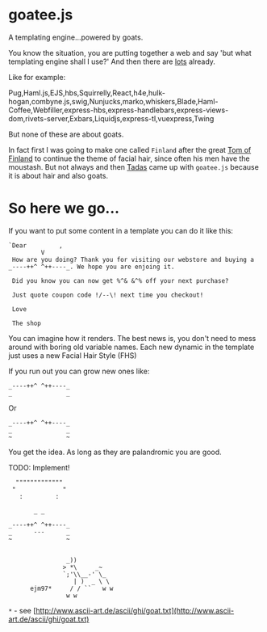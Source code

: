 # goatee.js

A templating engine...powered by goats.

You know the situation, you are putting together a web and say 'but what templating engine shall I use?' And then there are [lots](https://en.wikipedia.org/wiki/Comparison_of_web_template_engines) already.

Like for example: 

Pug,Haml.js,EJS,hbs,Squirrelly,React,h4e,hulk-hogan,combyne.js,swig,Nunjucks,marko,whiskers,Blade,Haml-Coffee,Webfiller,express-hbs,express-handlebars,express-views-dom,rivets-server,Exbars,Liquidjs,express-tl,vuexpress,Twing

But none of these are about goats.

In fact first I was going to make one called `Finland` after the great [Tom of Finland](https://tomoffinlandstore.com/) to continue the theme of facial hair, since often his men have the moustash. But not always and then [Tadas](https://twitter.com/tadas_t) came up with `goatee.js` because it is about hair and also goats.

# So here we go...

If you want to put some content in a template you can do it like this:

```
`Dear         ,
         V
 How are you doing? Thank you for visiting our webstore and buying a _----++^ ^++----_. We hope you are enjoing it.
 
 Did you know you can now get %^& &^% off your next purchase?
 
 Just quote coupon code !/--\! next time you checkout!
 
 Love
 
 The shop
 ```
 
You can imagine how it renders. The best news is, you don't need to mess around with boring old variable names. Each new dynamic in the template just uses a new Facial Hair Style (FHS)

If you run out you can grow new ones like:

```
_----++^ ^++----_
_               _
```

Or

```
_----++^ ^++----_
_               _
~               ~
```

You get the idea. As long as they are palandromic you are good.

TODO: Implement!

```
  """""""""""""
 "             "
   :         :
   
       _ _
       
_----++^ ^++----_
_      ---      _
~               ~


                _))
               > *\     _~
               `;'\\__-' \_
                  | )  _ \ \
      ejm97*     / / ``   w w
                w w

```
`*` - see [http://www.ascii-art.de/ascii/ghi/goat.txt](http://www.ascii-art.de/ascii/ghi/goat.txt)
